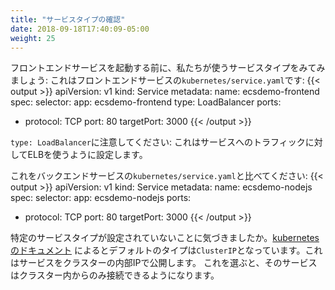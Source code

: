 ```yaml
---
title: "サービスタイプの確認"
date: 2018-09-18T17:40:09-05:00
weight: 25
---
```


<!--
Before we bring up the frontend service, let's take a look at the service types
we are using:
This is `kubernetes/service.yaml` for our frontend service:
{{< output >}}
apiVersion: v1
kind: Service
metadata:
  name: ecsdemo-frontend
spec:
  selector:
    app: ecsdemo-frontend
  type: LoadBalancer
  ports:
   -  protocol: TCP
      port: 80
      targetPort: 3000
{{< /output >}}
-->
フロントエンドサービスを起動する前に、私たちが使うサービスタイプをみてみましょう:
これはフロントエンドサービスの`kubernetes/service.yaml`です:
{{< output >}}
apiVersion: v1
kind: Service
metadata:
  name: ecsdemo-frontend
spec:
  selector:
    app: ecsdemo-frontend
  type: LoadBalancer
  ports:
   -  protocol: TCP
      port: 80
      targetPort: 3000
{{< /output >}}

<!--
Notice `type: LoadBalancer`: This will configure an ELB to handle incoming traffic
to this service.
-->
`type: LoadBalancer`に注意してください: これはサービスへのトラフィックに対してELBを使うように設定します。

<!--
Compare this to `kubernetes/service.yaml` for one of our backend services:
{{< output >}}
apiVersion: v1
kind: Service
metadata:
  name: ecsdemo-nodejs
spec:
  selector:
    app: ecsdemo-nodejs
  ports:
   -  protocol: TCP
      port: 80
      targetPort: 3000
{{< /output >}}
-->
これをバックエンドサービスの`kubernetes/service.yaml`と比べてください:
{{< output >}}
apiVersion: v1
kind: Service
metadata:
  name: ecsdemo-nodejs
spec:
  selector:
    app: ecsdemo-nodejs
  ports:
   -  protocol: TCP
      port: 80
      targetPort: 3000
{{< /output >}}

<!--
Notice there is no specific service type described. When we check [the kubernetes documentation](https://kubernetes.io/docs/concepts/services-networking/service/#publishing-services-service-types)
we find that the default type is `ClusterIP`. This Exposes the service on a cluster-internal IP.
Choosing this value makes the service only reachable from within the cluster.
-->
特定のサービスタイプが設定されていないことに気づきましたか。[kubernetesのドキュメント](https://kubernetes.io/docs/concepts/services-networking/service/#publishing-services-service-types)
によるとデフォルトのタイプは`ClusterIP`となっています。これはサービスをクラスターの内部IPで公開します。
これを選ぶと、そのサービスはクラスター内からのみ接続できるようになります。
